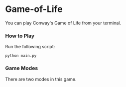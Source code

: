 # Game-of-Life
You can play Conway's Game of Life from your terminal.

### How to Play
Run the following script:
```
python main.py
```

### Game Modes
There are two modes in this game.
